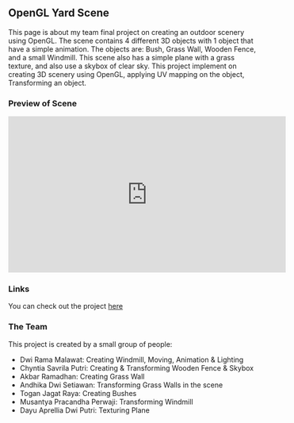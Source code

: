 ## OpenGL Yard Scene

This page is about my team final project on creating an outdoor scenery using OpenGL. The scene contains 4 different 3D objects with 1 object that have a simple animation. The objects are: Bush, Grass Wall, Wooden Fence, and a small Windmill. This scene also has a simple plane with a grass texture, and also use a skybox of clear sky. This project implement on creating 3D scenery using OpenGL, applying UV mapping on the object, Transforming an object.

### Preview of Scene
<iframe width="560" height="315" src="https://www.youtube.com/embed/7OnEn8LIR3w?autoplay=1&loop=1" frameborder="0" allow="autoplay; encrypted-media" allowfullscreen></iframe>
<br/>

### Links
You can check out the project <a href="https://github.com/DwiRama/Grafika-Komputer-Backyard.io">here</a>
<br/>

### The Team
This project is created by a small group of people:
- Dwi Rama Malawat: Creating Windmill, Moving, Animation & Lighting
- Chyntia Savrila Putri: Creating & Transforming Wooden Fence & Skybox
- Akbar Ramadhan: Creating Grass Wall
- Andhika Dwi Setiawan: Transforming Grass Walls in the scene 
- Togan Jagat Raya: Creating Bushes
- Musantya Pracandha Perwaji: Transforming Windmill
- Dayu Aprellia Dwi Putri: Texturing Plane
<br/>
